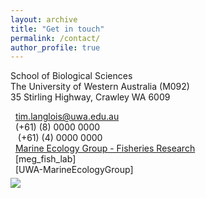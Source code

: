 ```yaml
---
layout: archive
title: "Get in touch"
permalink: /contact/
author_profile: true
---
```

[Marine Ecology Group - Fisheries Research]: https://www.facebook.com/marineecologygroupUWA/
[meg_fish_lab]: https://www.instagram.com/meg_fish_lab/
[UWA-MarineEcologyGroup]: https://github.com/UWA-MarineEcologyGroup

<p class="address"><i class="far fa-building"></i> School of Biological Sciences<br>
The University of Western Australia (M092)<br>
35 Stirling Highway, Crawley WA 6009</p>


<p class="phoneemail"><i class="far fa-envelope-open"></i>&nbsp;&nbsp;<a href="mailto:tim.langlois@uwa.edu.au">tim.langlois@uwa.edu.au</a><br>
<i class="fas fa-phone"></i>&nbsp;&nbsp;(+61) (8) 0000 0000<br>
<i class="fas fa-mobile-alt"></i>&nbsp;&nbsp; (+61) (4) 0000 0000<br>
<i class="fab fa-facebook"></i>&nbsp;&nbsp;<a href="https://www.facebook.com/marineecologygroupUWA/">Marine Ecology Group - Fisheries Research</a><br>
<i class="fab fa-instagram"></i>&nbsp;&nbsp;[meg_fish_lab]<br>
<i class="fab fa-github"></i>&nbsp;&nbsp;[UWA-MarineEcologyGroup]<br>

<img src='/images/BRUV_Steve_2.jpg' vspace="5">

